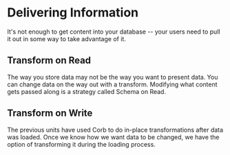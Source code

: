 # Delivering Information

It's not enough to get content into your database -- your users need to pull it out in some way to take advantage of it. 

## Transform on Read
The way you store data may not be the way you want to present data. You can change data on the way out with a transform. Modifying what content gets passed along is a strategy called Schema on Read. 

## Transform on Write
The previous units have used Corb to do in-place transformations after data was loaded. Once we know how we want data to be changed, we have the option of transforming it during the loading process. 

